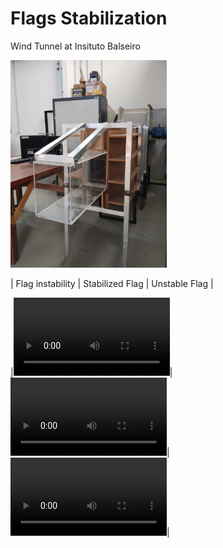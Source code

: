 #  Flags Stabilization 

Wind Tunnel at Insituto Balseiro 

<img src="/figures/tunel_balseiro.jpeg" alt="tunel_balseiro" width="250"/>

| Flag instability | Stabilized Flag | Unstable Flag |

|<video width="250"  controls>
  <source src="/figures/video_flag_unstable.mp4" type="video/mp4">
</video>| <video width="250"  controls>
  <source src="/figures/video_flag_unstable.mp4" type="video/mp4">
</video>|<video width="250"  controls>
  <source src="/figures/video_flag_unstable.mp4" type="video/mp4">
</video>|





